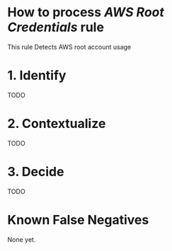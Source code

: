 # How to process *AWS Root Credentials* rule
This rule Detects AWS root account usage

# 1. Identify
TODO

# 2. Contextualize
TODO

# 3. Decide
TODO

# Known False Negatives
None yet.
